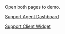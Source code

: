 Open both pages to demo.

[Support Agent Dashboard](https://pubnubdevelopers.github.io/chat-component-app-live-support/support-agent-dashboard/)

[Support Client Widget](https://pubnubdevelopers.github.io/chat-component-app-live-support/support-client-widget/)
